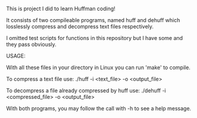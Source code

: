 This is project I did to learn Huffman coding!

It consists of two compileable programs, named huff and dehuff which losslessly compress and decompress text files respectively.

I omitted test scripts for functions in this repository but I have some and they pass obviously.

USAGE:

  With all these files in your directory in Linux you can run 'make' to compile.
	
  To compress a text file use: ./huff -i <text_file> -o <output_file>
	
  To decompress a file already compressed by huff use: ./dehuff -i <compressed_file> -o <output_file>
	
  With both programs, you may follow the call with -h to see a help message.
  
  
